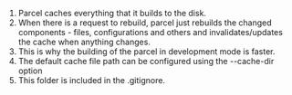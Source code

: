 1. Parcel caches everything that it builds to the disk. 
2. When there is a request to rebuild, parcel just rebuilds the changed components - files, configurations and others and invalidates/updates the cache when anything changes.
3. This is why the building of the parcel in development mode is faster.
4. The default cache file path can be configured using the --cache-dir option
5. This folder is included in the .gitignore.